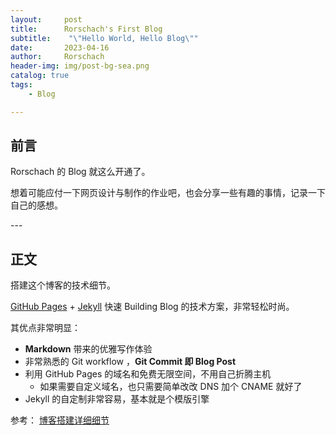 ```yaml
---
layout:     post
title:      Rorschach's First Blog
subtitle:    "\"Hello World, Hello Blog\""
date:       2023-04-16
author:     Rorschach
header-img: img/post-bg-sea.png
catalog: true
tags:
    - Blog 

---
```



## 前言

Rorschach 的 Blog 就这么开通了。

想着可能应付一下网页设计与制作的作业吧，也会分享一些有趣的事情，记录一下自己的感想。

<p id = "build"></p>
---

## 正文

搭建这个博客的技术细节。  

 [GitHub Pages](https://pages.github.com/) + [Jekyll](http://jekyllrb.com/) 快速 Building Blog 的技术方案，非常轻松时尚。

其优点非常明显：

* **Markdown** 带来的优雅写作体验
* 非常熟悉的 Git workflow ，**Git Commit 即 Blog Post**
* 利用 GitHub Pages 的域名和免费无限空间，不用自己折腾主机
	* 如果需要自定义域名，也只需要简单改改 DNS 加个 CNAME 就好了 
* Jekyll 的自定制非常容易，基本就是个模版引擎

参考： [博客搭建详细细节](https://github.com/qiubaiying/qiubaiying.github.io/wiki/%E5%8D%9A%E5%AE%A2%E6%90%AD%E5%BB%BA%E8%AF%A6%E7%BB%86%E6%95%99%E7%A8%8B)





